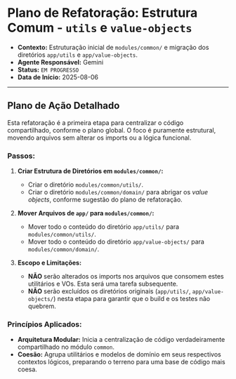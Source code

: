 
# Plano de Refatoração: Estrutura Comum - `utils` e `value-objects`

- **Contexto:** Estruturação inicial de `modules/common/` e migração dos diretórios `app/utils` e `app/value-objects`.
- **Agente Responsável:** Gemini
- **Status:** `EM PROGRESSO`
- **Data de Início:** 2025-08-06

---

## Plano de Ação Detalhado

Esta refatoração é a primeira etapa para centralizar o código compartilhado, conforme o plano global. O foco é puramente estrutural, movendo arquivos sem alterar os imports ou a lógica funcional.

### Passos:

1.  **Criar Estrutura de Diretórios em `modules/common/`:**
    *   Criar o diretório `modules/common/utils/`.
    *   Criar o diretório `modules/common/domain/` para abrigar os *value objects*, conforme sugestão do plano de refatoração.

2.  **Mover Arquivos de `app/` para `modules/common/`:**
    *   Mover todo o conteúdo do diretório `app/utils/` para `modules/common/utils/`.
    *   Mover todo o conteúdo do diretório `app/value-objects/` para `modules/common/domain/`.

3.  **Escopo e Limitações:**
    *   **NÃO** serão alterados os imports nos arquivos que consomem estes utilitários e VOs. Esta será uma tarefa subsequente.
    *   **NÃO** serão excluídos os diretórios originais (`app/utils/`, `app/value-objects/`) nesta etapa para garantir que o build e os testes não quebrem.

### Princípios Aplicados:

*   **Arquitetura Modular:** Inicia a centralização de código verdadeiramente compartilhado no módulo `common`.
*   **Coesão:** Agrupa utilitários e modelos de domínio em seus respectivos contextos lógicos, preparando o terreno para uma base de código mais coesa.
